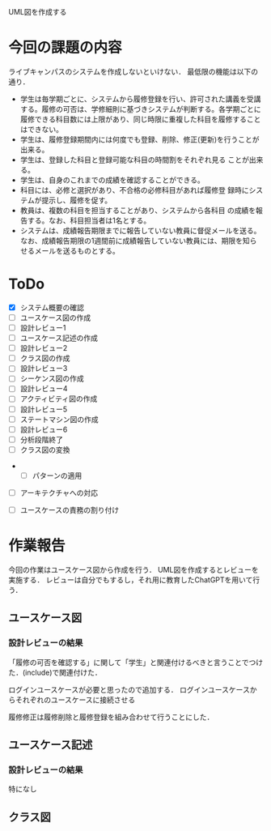 UML図を作成する
# 今回の課題の内容
ライブキャンパスのシステムを作成しないといけない．
最低限の機能は以下の通り．

- 学生は毎学期ごとに、システムから履修登録を行い、許可された講義を受講する。履修の可否は、学修細則に基づきシステムが判断する。各学期ごとに履修できる科目数には上限があり、同じ時限に重複した科目を履修することはできない。
- 学生は、履修登録期間内には何度でも登録、削除、修正(更新)を行うことが出来る。
- 学生は、登録した科目と登録可能な科目の時間割をそれぞれ見る
ことが出来る。
- 学生は、自身のこれまでの成績を確認することができる。
- 科目には、必修と選択があり、不合格の必修科目があれば履修登
録時にシステムが提示し、履修を促す。
- 教員は、複数の科目を担当することがあり、システムから各科目
の成績を報告する。なお、科目担当者は1名とする。
- システムは、成績報告期限までに報告していない教員に督促メールを送る。なお、成績報告期限の1週間前に成績報告していない教員には、期限を知らせるメールを送るものとする。

# ToDo

- [x] システム概要の確認
- [ ] ユースケース図の作成
- [ ] 設計レビュー1
- [ ] ユースケース記述の作成
- [ ] 設計レビュー2
- [ ] クラス図の作成
- [ ] 設計レビュー3
- [ ] シーケンス図の作成
- [ ] 設計レビュー4
- [ ] アクティビティ図の作成
- [ ] 設計レビュー5
- [ ] ステートマシン図の作成
- [ ] 設計レビュー6
- [ ] 分析段階終了
- [ ] クラス図の変換
- - [ ] パターンの適用 
- [ ] アーキテクチャへの対応
- [ ] ユースケースの責務の割り付け


# 作業報告
今回の作業はユースケース図から作成を行う．
UML図を作成するとレビューを実施する．
レビューは自分でもするし，それ用に教育したChatGPTを用いて行う．
## ユースケース図
### 設計レビューの結果
「履修の可否を確認する」に関して「学生」と関連付けるべきと言うことでつけた．(include)で関連付けた．

ログインユースケースが必要と思ったので追加する．
ログインユースケースからそれぞれのユースケースに接続させる

履修修正は履修削除と履修登録を組み合わせて行うことにした．

## ユースケース記述
### 設計レビューの結果
特になし

## クラス図
